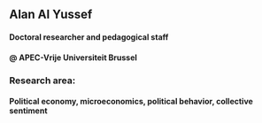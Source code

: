 
## Alan Al Yussef
#### Doctoral researcher and pedagogical staff 
#### @ APEC-Vrije Universiteit Brussel
### Research area:
#### Political economy, microeconomics, political behavior, collective sentiment  


